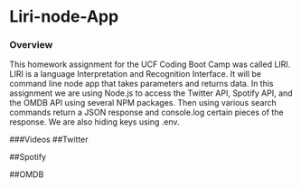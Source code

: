 # Liri-node-App

### Overview
This homework assignment for the UCF Coding Boot Camp was called LIRI.  LIRI is a language Interpretation and Recognition Interface.  It will be command line node app that takes parameters and returns data.  In this assignment we are using Node.js to access the Twitter API, Spotify API, and the OMDB API using several NPM packages. Then using various search commands return a JSON response and console.log certain pieces of the response. We are also hiding keys using .env.

###Videos
##Twitter
<div align="center">
  <a <img src="./images/twitter.gif"></a>
</div>

##Spotify
<div align="center">
  <a <img src="./images/spotify.gif"></a>
</div>

##OMDB
<div align="center">
  <a <img src="./images/omdb.gif"></a>
</div>

